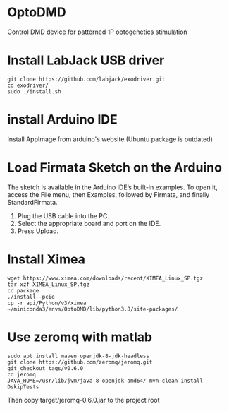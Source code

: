 # OptoDMD

Control DMD device for patterned 1P optogenetics stimulation

# Install LabJack USB driver

```
git clone https://github.com/labjack/exodriver.git
cd exodriver/
sudo ./install.sh   
```

# install Arduino IDE

Install AppImage from arduino's website (Ubuntu package is outdated)

# Load Firmata Sketch on the Arduino

The sketch is available in the Arduino IDE’s built-in examples. To open it, access the File menu, then Examples, followed by Firmata, and finally StandardFirmata.
1. Plug the USB cable into the PC.  
2. Select the appropriate board and port on the IDE.  
3. Press Upload.  

# Install Ximea

```
wget https://www.ximea.com/downloads/recent/XIMEA_Linux_SP.tgz
tar xzf XIMEA_Linux_SP.tgz
cd package
./install -pcie
cp -r api/Python/v3/ximea ~/miniconda3/envs/OptoDMD/lib/python3.8/site-packages/
```

# Use zeromq with matlab

```
sudo apt install maven openjdk-8-jdk-headless
git clone https://github.com/zeromq/jeromq.git
git checkout tags/v0.6.0
cd jeromq
JAVA_HOME=/usr/lib/jvm/java-8-openjdk-amd64/ mvn clean install -DskipTests
```

Then copy target/jeromq-0.6.0.jar to the project root  